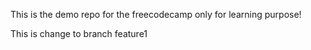 This is the demo repo for the freecodecamp only for learning purpose! 

This is change to branch feature1